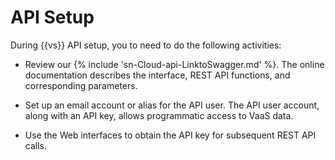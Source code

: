 # API Setup
During {{vs}} API setup, you to need to do the following activities:

* Review our {% include 'sn-Cloud-api-LinktoSwagger.md' %}. The online
  documentation describes the interface, REST API functions, and corresponding
  parameters.

* Set up an email account or alias for the API user. The API user account, along
  with an API key, allows programmatic access to VaaS data. 

* Use the Web interfaces to obtain the API key for subsequent REST API calls. 

